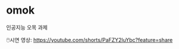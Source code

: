 # omok
인공지능 오목 과제

🖱️시연 영상: <a href="https://youtube.com/shorts/PaFZY2luYbc?feature=share">https://youtube.com/shorts/PaFZY2luYbc?feature=share</a>
